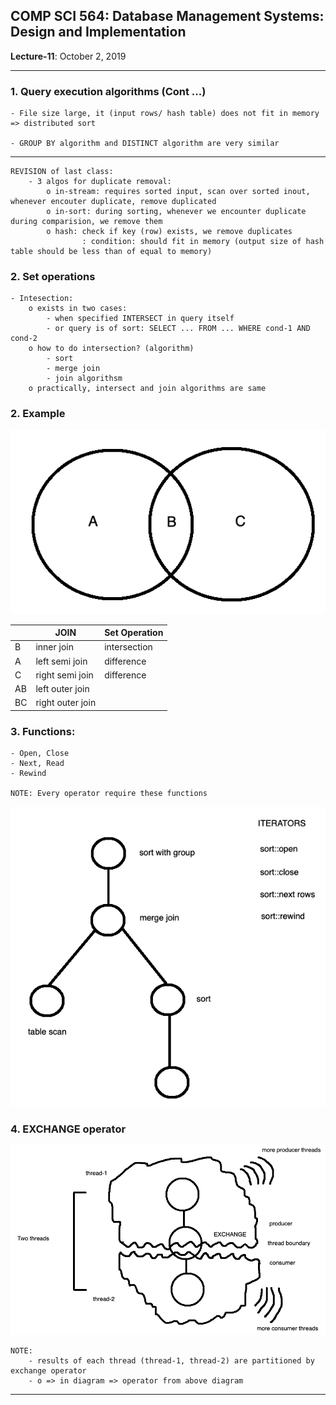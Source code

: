 ## COMP SCI 564: Database Management Systems: Design and Implementation

**Lecture-11**: October 2, 2019 <br/>

---

### **1\. Query execution algorithms (Cont ...)**

```
- File size large, it (input rows/ hash table) does not fit in memory => distributed sort

- GROUP BY algorithm and DISTINCT algorithm are very similar 
```

---

```
REVISION of last class:
    - 3 algos for duplicate removal:
        o in-stream: requires sorted input, scan over sorted inout, whenever encouter duplicate, remove duplicated
        o in-sort: during sorting, whenever we encounter duplicate during comparision, we remove them 
        o hash: check if key (row) exists, we remove duplicates
                : condition: should fit in memory (output size of hash table should be less than of equal to memory)
```

### **2. Set operations**

```
- Intesection:
    o exists in two cases:
        - when specified INTERSECT in query itself
        - or query is of sort: SELECT ... FROM ... WHERE cond-1 AND cond-2
    o how to do intersection? (algorithm)
        - sort
        - merge join
        - join algorithsm
    o practically, intersect and join algorithms are same
```

### **2. Example**

![](set&#32;operations.png)

|      |       JOIN       |  Set Operation |
| ---- |------------------|----------------|
|  B   |   inner join     |  intersection  |
|  A   |  left semi join  |   difference   |
|  C   | right semi join  |   difference   |
| AB   | left outer join  |                |
| BC   | right outer join |                |

### **3. Functions:** 

```
- Open, Close
- Next, Read
- Rewind

NOTE: Every operator require these functions

```

![](functions.png)

### **4. EXCHANGE operator**

![](exchange&#32;operator.png)

```
NOTE:
    - results of each thread (thread-1, thread-2) are partitioned by exchange operator
    - o => in diagram => operator from above diagram
```

---


